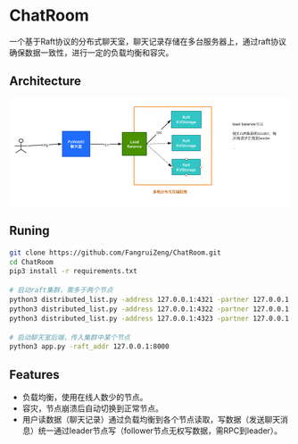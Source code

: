 # ChatRoom
一个基于Raft协议的分布式聊天室，聊天记录存储在多台服务器上，通过raft协议确保数据一致性，进行一定的负载均衡和容灾。

## Architecture
![image](Architecture.jpg)

## Runing

```bash
git clone https://github.com/FangruiZeng/ChatRoom.git
cd ChatRoom
pip3 install -r requirements.txt

# 启动raft集群，需多于两个节点
python3 distributed_list.py -address 127.0.0.1:4321 -partner 127.0.0.1:4322 127.0.0.1:4323 -control_port 8000
python3 distributed_list.py -address 127.0.0.1:4322 -partner 127.0.0.1:4321 127.0.0.1:4323 -control_port 8001
python3 distributed_list.py -address 127.0.0.1:4323 -partner 127.0.0.1:4321 127.0.0.1:4322 -control_port 8002

# 启动聊天室后端，传入集群中某个节点
python3 app.py -raft_addr 127.0.0.1:8000

```

## Features
- 负载均衡，使用在线人数少的节点。
- 容灾，节点崩溃后自动切换到正常节点。
- 用户读数据（聊天记录）通过负载均衡到各个节点读取，写数据（发送聊天消息）统一通过leader节点写（follower节点无权写数据，需RPC到leader）。